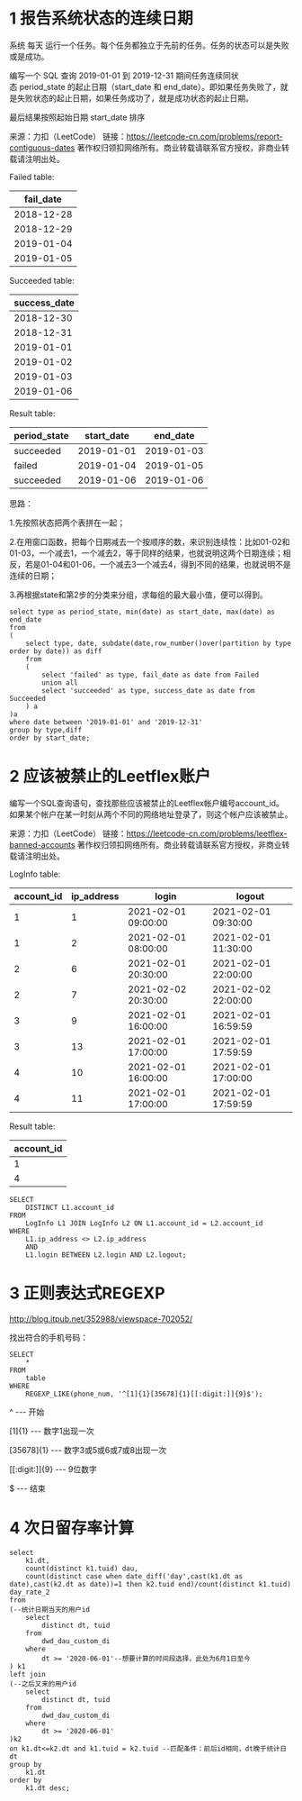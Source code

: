 # 1 报告系统状态的连续日期
系统 每天 运行一个任务。每个任务都独立于先前的任务。任务的状态可以是失败或是成功。

编写一个 SQL 查询 2019-01-01 到 2019-12-31 期间任务连续同状态 period_state 的起止日期（start_date 和 end_date）。即如果任务失败了，就是失败状态的起止日期，如果任务成功了，就是成功状态的起止日期。

最后结果按照起始日期 start_date 排序

来源：力扣（LeetCode）
链接：https://leetcode-cn.com/problems/report-contiguous-dates
著作权归领扣网络所有。商业转载请联系官方授权，非商业转载请注明出处。

Failed table:

| fail_date         |
|-|
| 2018-12-28        |
| 2018-12-29        |
| 2019-01-04        |
| 2019-01-05        |

Succeeded table:

| success_date      |
|-|
| 2018-12-30        |
| 2018-12-31        |
| 2019-01-01        |
| 2019-01-02        |
| 2019-01-03        |
| 2019-01-06        |


Result table:

| period_state | start_date   | end_date     |
|-|-|-|
| succeeded    | 2019-01-01   | 2019-01-03   |
| failed       | 2019-01-04   | 2019-01-05   |
| succeeded    | 2019-01-06   | 2019-01-06   |

思路：

1.先按照状态把两个表拼在一起；

2.在用窗口函数，把每个日期减去一个按顺序的数，来识别连续性：比如01-02和01-03，一个减去1，一个减去2，等于同样的结果，也就说明这两个日期连续；相反，若是01-04和01-06，一个减去3一个减去4，得到不同的结果，也就说明不是连续的日期；

3.再根据state和第2步的分类来分组，求每组的最大最小值，便可以得到。

```{SQL}
select type as period_state, min(date) as start_date, max(date) as end_date
from
(
    select type, date, subdate(date,row_number()over(partition by type order by date)) as diff
    from
    (
        select 'failed' as type, fail_date as date from Failed
        union all
        select 'succeeded' as type, success_date as date from Succeeded
    ) a
)a
where date between '2019-01-01' and '2019-12-31'
group by type,diff
order by start_date;
```

# 2 应该被禁止的Leetflex账户
编写一个SQL查询语句，查找那些应该被禁止的Leetflex帐户编号account_id。 如果某个帐户在某一时刻从两个不同的网络地址登录了，则这个帐户应该被禁止。

来源：力扣（LeetCode）
链接：https://leetcode-cn.com/problems/leetflex-banned-accounts
著作权归领扣网络所有。商业转载请联系官方授权，非商业转载请注明出处。

LogInfo table:

| account_id | ip_address | login               | logout              |
|-|-|-|-|
| 1          | 1          | 2021-02-01 09:00:00 | 2021-02-01 09:30:00 |
| 1          | 2          | 2021-02-01 08:00:00 | 2021-02-01 11:30:00 |
| 2          | 6          | 2021-02-01 20:30:00 | 2021-02-01 22:00:00 |
| 2          | 7          | 2021-02-02 20:30:00 | 2021-02-02 22:00:00 |
| 3          | 9          | 2021-02-01 16:00:00 | 2021-02-01 16:59:59 |
| 3          | 13         | 2021-02-01 17:00:00 | 2021-02-01 17:59:59 |
| 4          | 10         | 2021-02-01 16:00:00 | 2021-02-01 17:00:00 |
| 4          | 11         | 2021-02-01 17:00:00 | 2021-02-01 17:59:59 |

Result table:

| account_id |
|-|
| 1          |
| 4          |

```{SQL}
SELECT
    DISTINCT L1.account_id
FROM
    LogInfo L1 JOIN LogInfo L2 ON L1.account_id = L2.account_id
WHERE
    L1.ip_address <> L2.ip_address 
    AND 
    L1.login BETWEEN L2.login AND L2.logout;
```

# 3 正则表达式REGEXP
http://blog.itpub.net/352988/viewspace-702052/

找出符合的手机号码：

```{SQL}
SELECT
    *
FROM
    table
WHERE
    REGEXP_LIKE(phone_num, '^[1]{1}[35678]{1}[[:digit:]]{9}$');
```

^  ---  开始

[1]{1}  ---  数字1出现一次

[35678]{1}  ---  数字3或5或6或7或8出现一次

[[:digit:]]{9}  ---  9位数字

$  ---  结束

# 4 次日留存率计算
```{SQL}
select 
    k1.dt,
    count(distinct k1.tuid) dau,
    count(distinct case when date_diff('day',cast(k1.dt as date),cast(k2.dt as date))=1 then k2.tuid end)/count(distinct k1.tuid) day_rate_2 
from 
(--统计日期当天的用户id
    select 
        distinct dt, tuid
    from 
        dwd_dau_custom_di
    where 
        dt >= '2020-06-01'--想要计算的时间段选择，此处为6月1日至今
) k1
left join
(--之后又来的用户id
	select 
        distinct dt, tuid
	from 
        dwd_dau_custom_di
	where 
        dt >= '2020-06-01' 
)k2 
on k1.dt<=k2.dt and k1.tuid = k2.tuid --匹配条件：前后id相同，dt晚于统计日dt
group by 
    k1.dt
order by 
    k1.dt desc;
```
